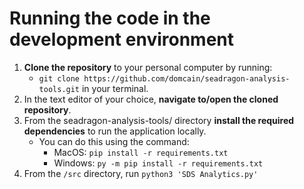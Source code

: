 # Running the code in the development environment
1. **Clone the repository** to your personal computer by running: 
    - `git clone https://github.com/domcain/seadragon-analysis-tools.git` in your terminal. 
2. In the text editor of your choice, **navigate to/open the cloned repository**.
3. From the seadragon-analysis-tools/ directory **install the required dependencies** to run the application locally.
    - You can do this using the command: 
        - MacOS: `pip install -r requirements.txt`
        - Windows: `py -m pip install -r requirements.txt`
4. From the `/src` directory, run `python3 'SDS Analytics.py'`
